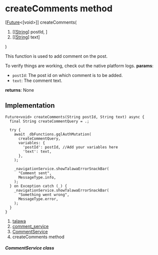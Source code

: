 
<div>

# createComments method

</div>


[[Future](https://api.flutter.dev/flutter/dart-core/Future-class.html)\<[void\>]]
createComments(

1.  [[[String](https://api.flutter.dev/flutter/dart-core/String-class.md)]
    postId, ]
2.  [[[String](https://api.flutter.dev/flutter/dart-core/String-class.html)]
    text]

)



This function is used to add comment on the post.

To verify things are working, check out the native platform logs.
**params**:

-   `postId`: The post id on which comment is to be added.
-   `text`: The comment text.

**returns**: None



## Implementation

``` language-dart
Future<void> createComments(String postId, String text) async {
  final String createCommentQuery = .;

  try {
    await _dbFunctions.gqlAuthMutation(
      createCommentQuery,
      variables: {
        'postId': postId, //Add your variables here
        'text': text,
      },
    );

    _navigationService.showTalawaErrorSnackBar(
      "Comment sent",
      MessageType.info,
    );
  } on Exception catch (_) {
    _navigationService.showTalawaErrorSnackBar(
      "Something went wrong",
      MessageType.error,
    );
  }
}
```







1.  [talawa](../../index.md)
2.  [comment_service](../../services_comment_service/)
3.  [CommentService](../../services_comment_service/CommentService-class.md)
4.  createComments method

##### CommentService class








